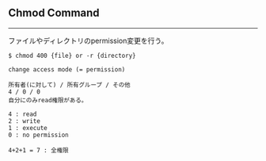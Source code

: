 ## Chmod Command
---
ファイルやディレクトリのpermission変更を行う。
```
$ chmod 400 {file} or -r {directory}

change access mode (= permission)
```

```
所有者(に対して) / 所有グループ / その他
4 / 0 / 0
自分にのみread権限がある。
```

```
4 : read
2 : write
1 : execute
0 : no permission
```

```
4+2+1 = 7 : 全権限
```
